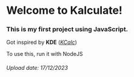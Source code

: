 <h1>Welcome to Kalculate!</h1>
<h3>This is my first project using JavaScript.</h3>
<p>Got inspired by <strong>KDE</strong> (<a href="https://github.com/KDE/kcalc"><em>KCalc</em></a>)</p>
<p>To use this, run it with NodeJS</p>
<h6> Upload date: 17/12/2023 </h6>
